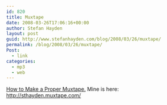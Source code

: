 ```yaml
---
id: 820
title: Muxtape
date: 2008-03-26T17:06:16+00:00
author: Stefan Hayden
layout: post
guid: http://www.stefanhayden.com/blog/2008/03/26/muxtape/
permalink: /blog/2008/03/26/muxtape/
Post:
  - link
categories:
  - mp3
  - web
---
```

<a href="http://www.ryanirelan.com/past/2008/03/26/how-to-make-a-proper-muxtape/">How to Make a Proper Muxtape.</a> Mine is here: <a href="http://sthayden.muxtape.com/" rel="me">http://sthayden.muxtape.com/</a>